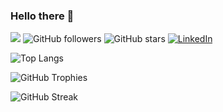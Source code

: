 ### Hello there 👋

![](https://komarev.com/ghpvc/?username=knirooshan)
![GitHub followers](https://img.shields.io/github/followers/knirooshan?label=Followers&style=social)
![GitHub stars](https://img.shields.io/github/stars/knirooshan?style=social)
[![LinkedIn](https://img.shields.io/badge/LinkedIn-knirooshan-blue)](https://www.linkedin.com/in/knirooshan/)




![Top Langs](https://github-readme-stats.vercel.app/api/top-langs/?username=knirooshan)

![GitHub Trophies](https://github-profile-trophy.vercel.app/?username=knirooshan)

![GitHub Streak](https://github-readme-streak-stats.herokuapp.com/?user=knirooshan)








<!--
**knirooshan/knirooshan** is a ✨ _special_ ✨ repository because its `README.md` (this file) appears on your GitHub profile.

Here are some ideas to get you started:

- 🔭 I’m currently working on ...
- 🌱 I’m currently learning ...
- 👯 I’m looking to collaborate on ...
- 🤔 I’m looking for help with ...
- 💬 Ask me about ...
- 📫 How to reach me: ...
- 😄 Pronouns: ...
- ⚡ Fun fact: ...
-->
